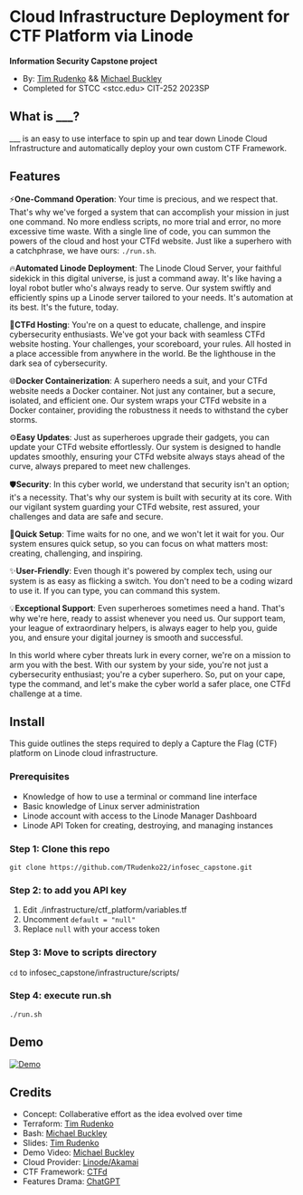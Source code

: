 # Cloud Infrastructure Deployment for CTF Platform via Linode
**Information Security Capstone project**
- By: [Tim Rudenko](github.com/TRudenko22) && [Michael Buckley](github.com/piCounter)
- Completed for STCC <stcc.edu> CIT-252 2023SP

## What is ___?
___ is an easy to use interface to spin up and tear down Linode Cloud Infrastructure and automatically deploy your own custom CTF Framework.

## Features
⚡**One-Command Operation**: Your time is precious, and we respect that. That's why we've forged a system that can accomplish your mission in just one command. No more endless scripts, no more trial and error, no more excessive time waste. With a single line of code, you can summon the powers of the cloud and host your CTFd website. Just like a superhero with a catchphrase, we have ours: `./run.sh`.

🔥**Automated Linode Deployment**: The Linode Cloud Server, your faithful sidekick in this digital universe, is just a command away. It's like having a loyal robot butler who's always ready to serve. Our system swiftly and efficiently spins up a Linode server tailored to your needs. It's automation at its best. It's the future, today.

💫**CTFd Hosting**: You're on a quest to educate, challenge, and inspire cybersecurity enthusiasts. We've got your back with seamless CTFd website hosting. Your challenges, your scoreboard, your rules. All hosted in a place accessible from anywhere in the world. Be the lighthouse in the dark sea of cybersecurity.

🌐**Docker Containerization**: A superhero needs a suit, and your CTFd website needs a Docker container. Not just any container, but a secure, isolated, and efficient one. Our system wraps your CTFd website in a Docker container, providing the robustness it needs to withstand the cyber storms.

⚙️**Easy Updates**: Just as superheroes upgrade their gadgets, you can update your CTFd website effortlessly. Our system is designed to handle updates smoothly, ensuring your CTFd website always stays ahead of the curve, always prepared to meet new challenges.

🛡️**Security**: In this cyber world, we understand that security isn't an option; it's a necessity. That's why our system is built with security at its core. With our vigilant system guarding your CTFd website, rest assured, your challenges and data are safe and secure.

🚀**Quick Setup**: Time waits for no one, and we won't let it wait for you. Our system ensures quick setup, so you can focus on what matters most: creating, challenging, and inspiring.

✨**User-Friendly**: Even though it's powered by complex tech, using our system is as easy as flicking a switch. You don't need to be a coding wizard to use it. If you can type, you can command this system.

💡**Exceptional Support**: Even superheroes sometimes need a hand. That's why we're here, ready to assist whenever you need us. Our support team, your league of extraordinary helpers, is always eager to help you, guide you, and ensure your digital journey is smooth and successful.

In this world where cyber threats lurk in every corner, we're on a mission to arm you with the best. With our system by your side, you're not just a cybersecurity enthusiast; you're a cyber superhero. So, put on your cape, type the command, and let's make the cyber world a safer place, one CTFd challenge at a time.

## Install
This guide outlines the steps required to deply a Capture the Flag (CTF) platform on Linode cloud infrastructure.

### Prerequisites
- Knowledge of how to use a terminal or command line interface
- Basic knowledge of Linux server administration
- Linode account with access to the Linode Manager Dashboard
- Linode API Token for creating, destroying, and managing instances

### Step 1: Clone this repo
`git clone https://github.com/TRudenko22/infosec_capstone.git`

### Step 2: to add you API key
1. Edit ./infrastructure/ctf_platform/variables.tf
2. Uncomment `default = "null"` 
3. Replace `null` with your access token

### Step 3: Move to scripts directory
`cd` to infosec_capstone/infrastructure/scripts/

### Step 4: execute run.sh
`./run.sh`

## Demo
[![Demo](http://img.youtube.com/vi/sDDEnUs3PG4/0.jpg)](http://www.youtube.com/watch?v=sDDEnUs3PG4)


## Credits
- Concept: Collaberative effort as the idea evolved over time
- Terraform: [Tim Rudenko](github.com/TRudenko22)
- Bash: [Michael Buckley](github.com/piCounter)
- Slides: [Tim Rudenko](github.com/TRudenko22)
- Demo Video: [Michael Buckley](github.com/piCounter)
- Cloud Provider: [Linode/Akamai](linode.com)
- CTF Framework: [CTFd](github.com/CTFd/CTFd)
- Features Drama: [ChatGPT](chat.openai.com/?model=gpt-4)
